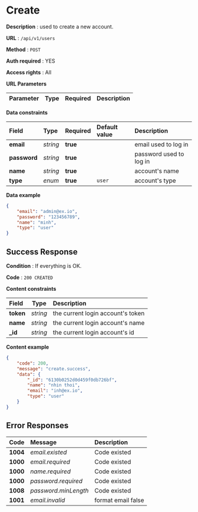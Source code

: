 # Create

**Description** : used to create a new account.

**URL** : `/api/v1/users`

**Method** : `POST`

**Auth required** : YES

**Access rights** : All

**URL Parameters**

| Parameter   | Type        | Required        | Description                      |
| :---------- | :---------- | :-------------- | :------------------------------- |

**Data constraints**

| Field          | Type           | Required        | Default value   | Description                      |
| :------------- | :------------- | :-------------- | :-------------- | :--------------------------------|
|   **email**        |    *string*      |    **true**         |                 |  email used to log in            |
|   **password**     |    *string*      |    **true**         |                 |  password used to log in         |
|   **name**     |    *string*      |    **true**         |                 |  account's name         |
|   **type**     |    *enum*      |    **true**         |        `user`         |  account's type         |



**Data example** 

```json
{
    "email": "admin@ex.io",
    "password": "123456789",
    "name": "minh",
    "type": "user"
}
```


## Success Response

**Condition** : If everything is OK.

**Code** : `200 CREATED`

**Content constraints**

| Field          | Type           | Description                        |
| :------------- | :------------: |  :-------------------------------- |
|   **token**        |    *string*      |  the current login account's token |
|   **name**         |    *string*      |  the current login account's name  |
|   **_id**          |    *string*      |  the current login account's id    |

**Content example**

```json
{
    "code": 200,
    "message": "create.success",
    "data": {
        "_id": "6130b0252d0d459f0db726bf",
        "name": "nhin thoi",
        "email": "inh@ex.io",
        "type": "user"
    }
}
```

## Error Responses

| Code        | Message              | Description             |
| :---------- | :------------------- | :---------------------- |
|   **1004**      |    *email.existed*      |   Code existed          |
|   **1000**      |    *email.required*      |   Code existed          |
|   **1000**      |    *name.required*      |   Code existed          |
|   **1000**      |    *password.required*      |   Code existed          |
|   **1008**      |    *password.minLength*      |   Code existed          |
|   **1001**      |    *email.invalid*      |   format email false |